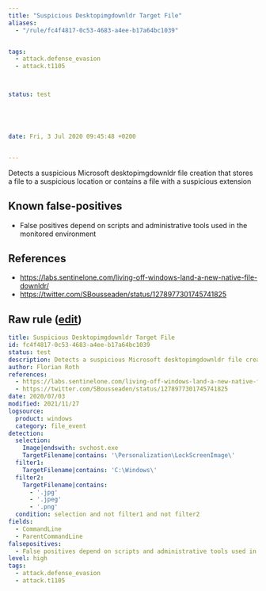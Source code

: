 ```yaml
---
title: "Suspicious Desktopimgdownldr Target File"
aliases:
  - "/rule/fc4f4817-0c53-4683-a4ee-b17a64bc1039"


tags:
  - attack.defense_evasion
  - attack.t1105



status: test





date: Fri, 3 Jul 2020 09:45:48 +0200


---
```


Detects a suspicious Microsoft desktopimgdownldr file creation that stores a file to a suspicious location or contains a file with a suspicious extension

<!--more-->


## Known false-positives

* False positives depend on scripts and administrative tools used in the monitored environment



## References

* https://labs.sentinelone.com/living-off-windows-land-a-new-native-file-downldr/
* https://twitter.com/SBousseaden/status/1278977301745741825


## Raw rule ([edit](https://github.com/SigmaHQ/sigma/edit/master/rules/windows/file_event/file_event_win_susp_desktopimgdownldr_file.yml))
```yaml
title: Suspicious Desktopimgdownldr Target File
id: fc4f4817-0c53-4683-a4ee-b17a64bc1039
status: test
description: Detects a suspicious Microsoft desktopimgdownldr file creation that stores a file to a suspicious location or contains a file with a suspicious extension
author: Florian Roth
references:
  - https://labs.sentinelone.com/living-off-windows-land-a-new-native-file-downldr/
  - https://twitter.com/SBousseaden/status/1278977301745741825
date: 2020/07/03
modified: 2021/11/27
logsource:
  product: windows
  category: file_event
detection:
  selection:
    Image|endswith: svchost.exe
    TargetFilename|contains: '\Personalization\LockScreenImage\'
  filter1:
    TargetFilename|contains: 'C:\Windows\'
  filter2:
    TargetFilename|contains:
      - '.jpg'
      - '.jpeg'
      - '.png'
  condition: selection and not filter1 and not filter2
fields:
  - CommandLine
  - ParentCommandLine
falsepositives:
  - False positives depend on scripts and administrative tools used in the monitored environment
level: high
tags:
  - attack.defense_evasion
  - attack.t1105

```
